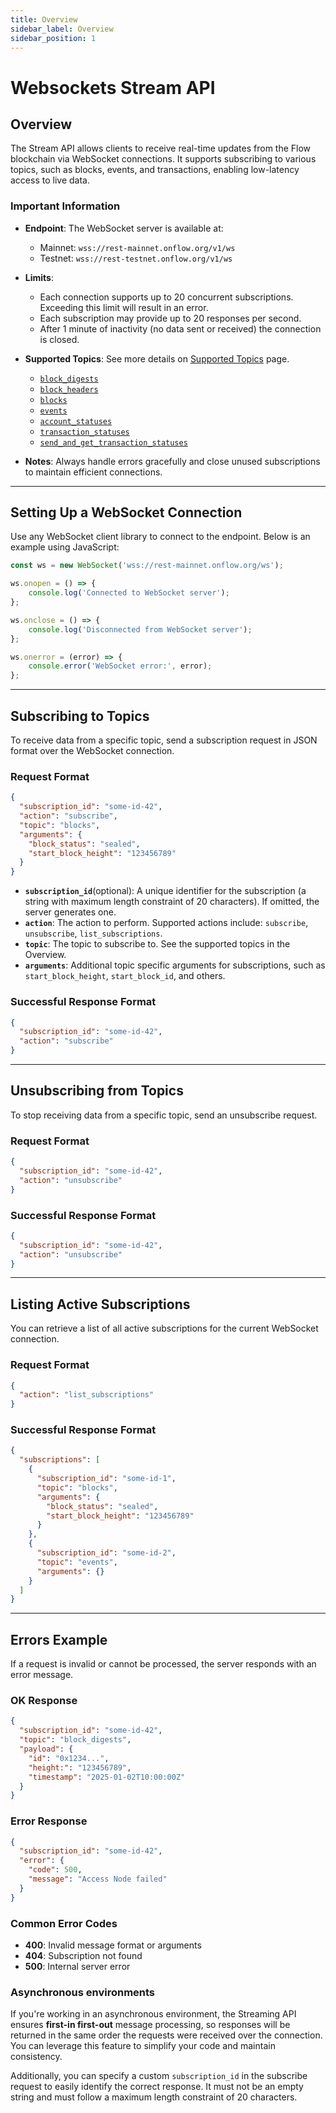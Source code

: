 ```yaml
---
title: Overview
sidebar_label: Overview
sidebar_position: 1
---
```


# Websockets Stream API

## Overview

The Stream API allows clients to receive real-time updates from the Flow blockchain via WebSocket connections. It
supports subscribing to various topics, such as blocks, events, and transactions, enabling low-latency access to live
data.

### Important Information

- **Endpoint**: The WebSocket server is available at:
    - Mainnet: `wss://rest-mainnet.onflow.org/v1/ws`
    - Testnet: `wss://rest-testnet.onflow.org/v1/ws`
- **Limits**:
    - Each connection supports up to 20 concurrent subscriptions. Exceeding this limit will result in an error.
    - Each subscription may provide up to 20 responses per second. 
    - After 1 minute of inactivity (no data sent or received) the connection is closed. 

- **Supported Topics**: See more details on [Supported Topics](supported-topics/index.md) page.
    - [`block_digests`](supported-topics/block_digests_topic.md)
    - [`block_headers`](supported-topics/block_headers_topic.md)
    - [`blocks`](supported-topics/blocks_topic.md)
    - [`events`](supported-topics/events_topic.md)
    - [`account_statuses`](supported-topics/account_statuses_topic.md)
    - [`transaction_statuses`](supported-topics/transaction_statuses_topic.md)
    - [`send_and_get_transaction_statuses`](supported-topics/send_and_get_transaction_statuses_topic.md)
    
- **Notes**: Always handle errors gracefully and close unused subscriptions to maintain efficient connections.

---

## Setting Up a WebSocket Connection

Use any WebSocket client library to connect to the endpoint. Below is an example using JavaScript:

```javascript
const ws = new WebSocket('wss://rest-mainnet.onflow.org/ws');

ws.onopen = () => {
    console.log('Connected to WebSocket server');
};

ws.onclose = () => {
    console.log('Disconnected from WebSocket server');
};

ws.onerror = (error) => {
    console.error('WebSocket error:', error);
};
```

---

## Subscribing to Topics

To receive data from a specific topic, send a subscription request in JSON format over the WebSocket connection.

### Request Format

```json
{
  "subscription_id": "some-id-42",
  "action": "subscribe",
  "topic": "blocks",
  "arguments": {
    "block_status": "sealed",
    "start_block_height": "123456789"
  }
}
```

- **`subscription_id`**(optional): A unique identifier for the subscription (a string with maximum length constraint of 20 characters). If omitted, the server generates one.
- **`action`**: The action to perform. Supported actions include: `subscribe`, `unsubscribe`, `list_subscriptions`.
- **`topic`**: The topic to subscribe to. See the supported topics in the Overview.
- **`arguments`**: Additional topic specific arguments for subscriptions, such as `start_block_height`, `start_block_id`, and others.

### Successful Response Format

```json
{
  "subscription_id": "some-id-42",
  "action": "subscribe"
}
```

---

## Unsubscribing from Topics

To stop receiving data from a specific topic, send an unsubscribe request.

### Request Format

```json
{
  "subscription_id": "some-id-42",
  "action": "unsubscribe"
}
```

### Successful Response Format

```json
{
  "subscription_id": "some-id-42",
  "action": "unsubscribe"
}
```

---

## Listing Active Subscriptions

You can retrieve a list of all active subscriptions for the current WebSocket connection.

### Request Format

```json
{
  "action": "list_subscriptions"
}
```

### Successful Response Format

```json
{
  "subscriptions": [
    {
      "subscription_id": "some-id-1",
      "topic": "blocks",
      "arguments": {
        "block_status": "sealed",
        "start_block_height": "123456789"
      }
    },
    {
      "subscription_id": "some-id-2",
      "topic": "events",
      "arguments": {}
    }
  ]
}
```

---

## Errors Example

If a request is invalid or cannot be processed, the server responds with an error message.

### OK Response

```json
{
  "subscription_id": "some-id-42",
  "topic": "block_digests",
  "payload": {
    "id": "0x1234...",
    "height:": "123456789",
    "timestamp": "2025-01-02T10:00:00Z"
  }
}
```

### Error Response

```json
{
  "subscription_id": "some-id-42",
  "error": {
    "code": 500,
    "message": "Access Node failed"
  }
}
```

### Common Error Codes

- **400**: Invalid message format or arguments
- **404**: Subscription not found
- **500**: Internal server error

### Asynchronous environments

If you're working in an asynchronous environment, the Streaming API ensures **first-in first-out** message processing, 
so responses will be returned in the same order the requests were received over the connection.
You can leverage this feature to simplify your code and maintain consistency.

Additionally, you can specify a custom `subscription_id` in the subscribe request to easily identify the correct response. It must not be an empty string and must follow a maximum length constraint of 20 characters.